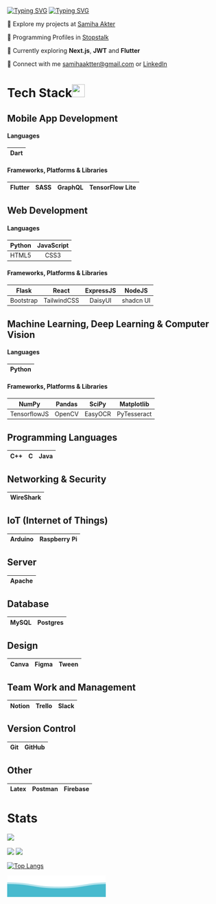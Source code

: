 [![Typing SVG](https://readme-typing-svg.demolab.com?font=Fira+Code&weight=800&size=38&duration=1&pause=1&color=41C9E2&center=true&repeat=false&width=1000&lines=SAMIHA+AKTER)](https://git.io/typing-svg)
[![Typing SVG](https://readme-typing-svg.demolab.com?font=Lexend&weight=800&duration=2500&pause=50&color=41C9E2&center=true&width=1000&lines=Undergrad+CS+Student;Competitive+Programmer;Web+Developer;+Android+Developer)](https://git.io/typing-svg)

📌 Explore my projects at [Samiha Akter](https://github.com/samiha-akter?tab=repositories)

📌 Programming Profiles in [Stopstalk](https://www.stopstalk.com/user/profile/samiha_akter)

📌 Currently exploring **Next.js**, **JWT** and **Flutter**

📌 Connect with me samihaaktter@gmail.com or [LinkedIn](https://www.linkedin.com/in/aktersamiha)

# Tech Stack<img src = "https://media2.giphy.com/media/QssGEmpkyEOhBCb7e1/giphy.gif?cid=ecf05e47a0n3gi1bfqntqmob8g9aid1oyj2wr3ds3mg700bl&rid=giphy.gif" width="30px" height="30px">

## Mobile App Development

#### Languages

| Dart |
| :---: |

#### Frameworks, Platforms & Libraries

| Flutter | SASS | GraphQL | TensorFlow Lite |
| :---: | :---: | :---: | :---: |

## Web Development

#### Languages

| Python | JavaScript | 
| :---: | :---: | 
|HTML5 | CSS3 |

#### Frameworks, Platforms & Libraries

| Flask | React |ExpressJS | NodeJS |
| :---: | :---: | :---: | :---: | 
| Bootstrap | TailwindCSS | DaisyUI | shadcn UI |

## Machine Learning, Deep Learning & Computer Vision

#### Languages

| Python |
| :---: |

#### Frameworks, Platforms & Libraries

| NumPy | Pandas | SciPy | Matplotlib |
| :---: | :---: | :---: | :---: |
| TensorflowJS | OpenCV | EasyOCR | PyTesseract | 

## Programming Languages

| C++ | C | Java|
| :---: | :---: | :---: |

## Networking & Security
| WireShark |
| :---: |

## IoT (Internet of Things)
| Arduino | Raspberry Pi |
| :---: | :---: |

## Server 

| Apache | 
| :---: |

##  Database

| MySQL | Postgres |
| :---: | :---: |

## Design

| Canva | Figma | Tween |
| :---: | :---: | :---: |

## Team Work and Management

| Notion | Trello |Slack |
| :---: | :---: |:---: |

## Version Control
| Git | GitHub |
| :---: | :---: |

## Other

| Latex | Postman | Firebase | 
| :---: | :---: | :---: | 

# Stats
<!-- Profile views -->
![](https://komarev.com/ghpvc/?username=samiha-akter)

![](https://github-readme-stats.vercel.app/api?username=samiha-akter&theme=react&hide_border=false&include_all_commits=false&count_private=false)
![](https://github-readme-streak-stats.herokuapp.com?user=samiha-akter&theme=react&show_icons=true")

<!--  TOP LANGUAGES -->
[![Top Langs](https://github-readme-stats.vercel.app/api/top-langs/?username=samiha-akter&theme=react&layout=compact)](https://github.com/samiha-akter/samiha-akter/blob/main/README.md)

![Waves](./wave.svg)
